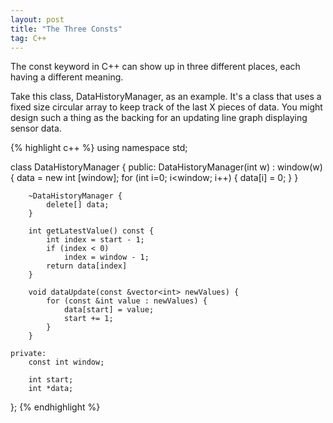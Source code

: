 ```yaml
---
layout: post
title: "The Three Consts"
tag: C++
---
```


The const keyword in C++ can show up in three different places, each having a different meaning.

Take this class, DataHistoryManager, as an example. It's a class that uses a fixed size circular array to keep track of 
the last X pieces of data. You might design such a thing as the backing for an updating line graph displaying sensor data. 

{% highlight c++ %}
using namespace std;

class DataHistoryManager {
    public:
        DataHistoryManager(int w) : window(w) {
            data = new int [window];
            for (int i=0; i<window; i++) {
                data[i] = 0;
            }
        }

        ~DataHistoryManager {
            delete[] data;
        }

        int getLatestValue() const {
            int index = start - 1;
            if (index < 0)
                index = window - 1;
            return data[index]
        }

        void dataUpdate(const &vector<int> newValues) {
            for (const &int value : newValues) {
                data[start] = value;
                start += 1;
            }
        }

    private:
        const int window;

        int start;
        int *data;
        
};
{% endhighlight %}